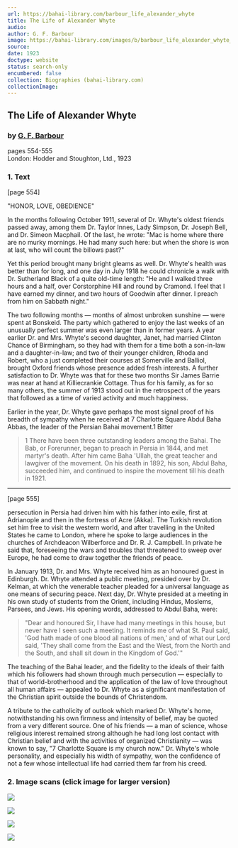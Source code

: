 ```yaml
---
url: https://bahai-library.com/barbour_life_alexander_whyte
title: The Life of Alexander Whyte
audio: 
author: G. F. Barbour
image: https://bahai-library.com/images/b/barbour_life_alexander_whyte_cover.gif
source: 
date: 1923
doctype: website
status: search-only
encumbered: false
collection: Biographies (bahai-library.com)
collectionImage: 
---
```



## The Life of Alexander Whyte

### by [G. F. Barbour](https://bahai-library.com/author/G.+F.+Barbour)

pages 554-555  
London: Hodder and Stoughton, Ltd., 1923


### 1\. Text

\[page 554\]  
  
"HONOR, LOVE, OBEDIENCE"  
  
In the months following October 1911, several of Dr. Whyte's oldest friends passed away, among them Dr. Taylor Innes, Lady Simpson, Dr. Joseph Bell, and Dr. Simeon Macphail. Of the last, he wrote: "Mac is home where there are no murky mornings. He had many such here: but when the shore is won at last, who will count the billows past?"  
  
Yet this period brought many bright gleams as well. Dr. Whyte's health was better than for long, and one day in July 1918 he could chronicle a walk with Dr. Sutherland Black of a quite old-time length: "He and I walked three hours and a half, over Corstorphine Hill and round by Cramond. I feel that I have earned my dinner, and two hours of Goodwin after dinner. I preach from him on Sabbath night."  
  
The two following months — months of almost unbroken sunshine — were spent at Bonskeid. The party which gathered to enjoy the last weeks of an unusually perfect summer was even larger than in former years. A year earlier Dr. and Mrs. Whyte's second daughter, Janet, had married Clinton Chance of Birmingham, so they had with them for a time both a son-in-law and a daughter-in-law; and two of their younger children, Rhoda and Robert, who a just completed their courses at Somerville and Balliol, brought Oxford friends whose presence added fresh interests. A further satisfaction to Dr. Whyte was that for these two months Sir James Barrie was near at hand at Killiecrankie Cottage. Thus for his family, as for so many others, the summer of 1913 stood out in the retrospect of the years that followed as a time of varied activity and much happiness.  
  
Earlier in the year, Dr. Whyte gave perhaps the most signal proof of his breadth of sympathy when he received at 7 Charlotte Square Abdul Baha Abbas, the leader of the Persian Bahai movement.1 Bitter  

> 1 There have been three outstanding leaders among the Bahai. The Bab, or Forerunner, began to preach in Persia in 1844, and met martyr's death. After him came Baha 'Ullah, the great teacher and lawgiver of the movement. On his death in 1892, his son, Abdul Baha, succeeded him, and continued to inspire the movement till his death in 1921.

* * *

\[page 555\]  
  
persecution in Persia had driven him with his father into exile, first at Adrianople and then in the fortress of Acre (Akka). The Turkish revolution set him free to visit the western world, and after travelling in the United States he came to London, where he spoke to large audiences in the churches of Archdeacon Wilberforce and Dr. R. J. Campbell. In private he said that, foreseeing the wars and troubles that threatened to sweep over Europe, he had come to draw together the friends of peace.  
  
In January 1913, Dr. and Mrs. Whyte received him as an honoured guest in Edinburgh. Dr. Whyte attended a public meeting, presided over by Dr. Kelman, at which the venerable teacher pleaded for a universal language as one means of securing peace. Next day, Dr. Whyte presided at a meeting in his own study of students from the Orient, including Hindus, Moslems, Parsees, and Jews. His opening words, addressed to Abdul Baha, were:

> "Dear and honoured Sir, I have had many meetings in this house, but never have I seen such a meeting. It reminds me of what St. Paul said, 'God hath made of one blood all nations of men,' and of what our Lord said, 'They shall come from the East and the West, from the North and the South, and shall sit down in the Kingdom of God.'"

The teaching of the Bahai leader, and the fidelity to the ideals of their faith which his followers had shown through much persecution — especially to that of world-brotherhood and the application of the law of love throughout all human affairs — appealed to Dr. Whyte as a significant manifestation of the Christian spirit outside the bounds of Christendom.  
  
A tribute to the catholicity of outlook which marked Dr. Whyte's home, notwithstanding his own firmness and intensity of belief, may be quoted from a very different source. One of his friends — a man of science, whose religious interest remained strong although he had long lost contact with Christian belief and with the activities of organized Christianity — was known to say, "7 Charlotte Square is my church now." Dr. Whyte's whole personality, and especially his width of sympathy, won the confidence of not a few whose intellectual life had carried them far from his creed.

### 2\. Image scans (click image for larger version)

[![](https://bahai-library.com/images/b/barbour_life_alexander_whyte_cover.gif)](https://bahai-library.com/images/b/barbour_life_alexander_whyte_cover.gif)

[![](https://bahai-library.com/images/b/barbour_life_alexander_whyte_554-555.gif)](https://bahai-library.com/images/b/barbour_life_alexander_whyte_554-555.gif)

[![](https://bahai-library.com/images/b/barbour_life_alexander_whyte_556-557.gif)](https://bahai-library.com/images/b/barbour_life_alexander_whyte_556-557.gif)

[![](https://bahai-library.com/images/b/barbour_life_alexander_whyte_index.gif)](https://bahai-library.com/images/b/barbour_life_alexander_whyte_index.gif)